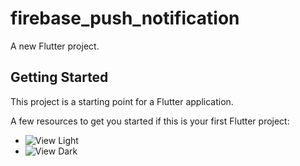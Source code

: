 # firebase_push_notification

A new Flutter project.

## Getting Started

This project is a starting point for a Flutter application.

A few resources to get you started if this is your first Flutter project:

- ![View Light](https://github.com/Team17App/firebase-push-notification/blob/main/assets/light.jpg)
- ![View Dark](https://github.com/Team17App/firebase-push-notification/blob/main/assets/dark.jpg)
